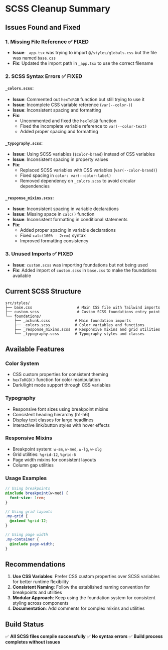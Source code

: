 # SCSS Cleanup Summary

## Issues Found and Fixed

### 1. **Missing File Reference** ✅ FIXED
- **Issue**: `_app.tsx` was trying to import `@/styles/globals.css` but the file was named `base.css`
- **Fix**: Updated the import path in `_app.tsx` to use the correct filename

### 2. **SCSS Syntax Errors** ✅ FIXED

#### `_colors.scss`:
- **Issue**: Commented out `hexToRGB` function but still trying to use it
- **Issue**: Incomplete CSS variable reference (`var(--color-)`)
- **Issue**: Inconsistent spacing and formatting
- **Fix**: 
  - Uncommented and fixed the `hexToRGB` function
  - Fixed the incomplete variable reference to `var(--color-text)`
  - Added proper spacing and formatting

#### `_typography.scss`:
- **Issue**: Using SCSS variables (`$color-brand`) instead of CSS variables
- **Issue**: Inconsistent spacing in property values
- **Fix**: 
  - Replaced SCSS variables with CSS variables (`var(--color-brand)`)
  - Fixed spacing in `color: var(--color-label)`
  - Removed dependency on `_colors.scss` to avoid circular dependencies

#### `_response_mixins.scss`:
- **Issue**: Inconsistent spacing in variable declarations
- **Issue**: Missing space in `calc()` function
- **Issue**: Inconsistent formatting in conditional statements
- **Fix**:
  - Added proper spacing in variable declarations
  - Fixed `calc(100% - 2rem)` syntax
  - Improved formatting consistency

### 3. **Unused Imports** ✅ FIXED
- **Issue**: `custom.scss` was importing foundations but not being used
- **Fix**: Added import of `custom.scss` in `base.css` to make the foundations available

## Current SCSS Structure

```
src/styles/
├── base.css                    # Main CSS file with Tailwind imports
├── custom.scss                 # Custom SCSS foundations entry point
└── foundations/
    ├── _achunk.scss           # Main foundation imports
    ├── _colors.scss           # Color variables and functions
    ├── _response_mixins.scss  # Responsive mixins and grid utilities
    └── _typography.scss       # Typography styles and classes
```

## Available Features

### Color System
- CSS custom properties for consistent theming
- `hexToRGB()` function for color manipulation
- Dark/light mode support through CSS variables

### Typography
- Responsive font sizes using breakpoint mixins
- Consistent heading hierarchy (h1-h6)
- Display text classes for large headlines
- Interactive link/button styles with hover effects

### Responsive Mixins
- Breakpoint system: `w-sm`, `w-med`, `w-lg`, `w-xlg`
- Grid utilities: `%grid-12`, `%grid-6`
- Page width mixins for consistent layouts
- Column gap utilities

### Usage Examples

```scss
// Using breakpoints
@include breakpoint(w-med) {
  font-size: 1rem;
}

// Using grid layouts
.my-grid {
  @extend %grid-12;
}

// Using page width
.my-container {
  @include page-width;
}
```

## Recommendations

1. **Use CSS Variables**: Prefer CSS custom properties over SCSS variables for better runtime flexibility
2. **Consistent Naming**: Follow the established naming convention for breakpoints and utilities
3. **Modular Approach**: Keep using the foundation system for consistent styling across components
4. **Documentation**: Add comments for complex mixins and utilities

## Build Status
✅ **All SCSS files compile successfully**
✅ **No syntax errors**
✅ **Build process completes without issues** 